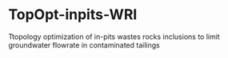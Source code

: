 # TopOpt-inpits-WRI
Ttopology optimization of in-pits wastes rocks inclusions to limit groundwater flowrate in contaminated tailings

